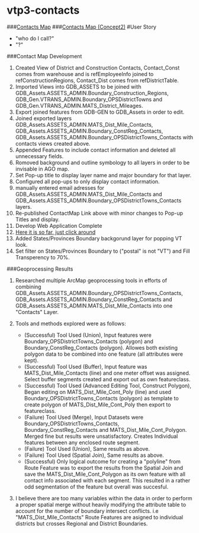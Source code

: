 vtp3-contacts
=============
###[Contacts Map](http://vtrans.maps.arcgis.com/apps/webappviewer/index.html?appid=21dfc0c129854ba398058c02b776221d)
###[Contacts Map (Concept2)](http://vtrans.maps.arcgis.com/apps/webappviewer/index.html?appid=cef289efc9fd4a8ca2234cc73ba22169)
#User Story
- "who do I call?"
- "?"


###Contact Map Development

1. Created View of District and Construction Contacts, Contact_Const comes from warehouse  and is refEmployeeInfo joined to refConstructionRegions, 
Contact_Dist comes from refDistrictTable.
2. Imported Views into GDB_ASSETS to be joined with GDB_Assets.ASSETS_ADMIN.Boundary_Construction_Regions, GDB_Gen.VTRANS_ADMIN.Boundary_OPSDistrictTowns and GDB_Gen.VTRANS_ADMIN.MATS_District_Mileages.
3. Export joined features from GDB-GEN to GDB_Assets in order to edit.
4. Joined exported layers GDB_Assets.ASSETS_ADMIN.MATS_Dist_Mile_Contacts, GDB_Assets.ASSETS_ADMIN.Boundary_ConstReg_Contacts, GDB_Assets.ASSETS_ADMIN.Boundary_OPSDistrictTowns_Contacts with contacts views created above.
5. Appended Features to include contact information and deleted all unnecessary fields.
6. Romoved background and outline symbology to all layers in order to be invisable in AGO map.
7. Set Pop-up title to display layer name and major boundary for that layer.
8. Configured all pop-ups to only display contact information.
9. manually entered email adresses for GDB_Assets.ASSETS_ADMIN.MATS_Dist_Mile_Contacts and GDB_Assets.ASSETS_ADMIN.Boundary_OPSDistrictTowns_Contacts layers.
10. Re-published ContactMap Link above with minor changes to Pop-up Titles and display.
11. Develop Web Application Complete
12. [Here it is so far, just click around](http://vtrans.maps.arcgis.com/apps/webappviewer/index.html?id=22c56fb498d147319f17860c5ed00796)
13. Added States/Provinces Boundary backgorund layer for popping VT look.
14. Set filter on States/Provinces Boundary to ("postal" is not "VT") and Fill Transperency to 70%.

###Geoprocessing Results
1. Researched multiple ArcMap geoprocessing tools in efforts of combining GDB_Assets.ASSETS_ADMIN.Boundary_OPSDistrictTowns_Contacts, GDB_Assets.ASSETS_ADMIN.Boundary_ConstReg_Contacts and GDB_Assets.ASSETS_ADMIN.MATS_Dist_Mile_Contacts into one "Contacts" Layer.
2. Tools and methods explored were as follows:
	- (Successful) Tool Used (Union), Input features were Boundary_OPSDistrictTowns_Contacts (polygon) and Boundary_ConstReg_Contacts (polygon). Allowes both existing polygon data to be combined into one feature (all attributes were kept). 
	- (Successful) Tool Used (Buffer), Input feature was MATS_Dist_Mile_Contacts (line) and one meter offset was assigned. Select buffer segments created and export out as own featureclass.
	- (Successful) Tool Used (Advanced Editing Tool, Construct Polygon), Began editing on MATS_Dist_Mile_Cont_Poly (line) and used Boundary_OPSDistrictTowns_Contacts (polygon) as template to create polygon of MATS_Dist_Mile_Cont_Poly then export to featureclass.
	- (Failure) Tool Used (Merge), Input Datasets were Boundary_OPSDistrictTowns_Contacts, Boundary_ConstReg_Contacts and MATS_Dist_Mile_Cont_Polygon. Merged fine but results were unsatisfactory. Creates Individual features between any enclosed route segment. 
	- (Failure) Tool Used (Union), Same results as above.
	- (Failure) Tool Used (Spatial Join), Same results as above.   
	- (Successful) Only logical outcome for creating a "polyline" from Route Feature was to export the results from the Spatial Join and save the MATS_Dist_Mile_Cont_Polygon as its own feature with all contact info associated with each segment. This resulted in a rather odd segmentation of the feature but overall was succesful.

3. I believe there are too many variables within the data in order to perform a proper spatial merge without heavily modifying the attribute table to account for the number of boundary intersect conflicts. i.e  "MATS_Dist_Mile_Contacts" Route Features are asigned to individual districts but crosses Regional and District Boundaries.
